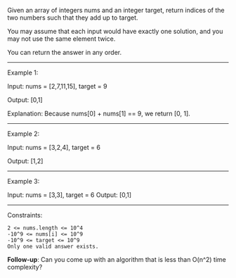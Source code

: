 Given an array of integers nums and an integer target, return indices of the two numbers such that they add up to target.

You may assume that each input would have exactly one solution, and you may not use the same element twice.

You can return the answer in any order.


_______________________
Example 1:

Input: nums = [2,7,11,15], target = 9

Output: [0,1]

Explanation: Because nums[0] + nums[1] == 9, we return [0, 1].

_______________________
Example 2:

Input: nums = [3,2,4], target = 6

Output: [1,2]
_______________________
Example 3:

Input: nums = [3,3], target = 6
Output: [0,1]


_______________________
Constraints:

    2 <= nums.length <= 10^4
    -10^9 <= nums[i] <= 10^9
    -10^9 <= target <= 10^9
    Only one valid answer exists.


**Follow-up**: Can you come up with an algorithm that is less than O(n^2) time complexity?